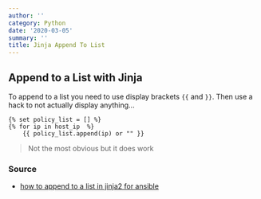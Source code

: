 ```yaml
---
author: ''
category: Python
date: '2020-03-05'
summary: ''
title: Jinja Append To List
---
```

## Append to a List with Jinja

To append to a list you need to use display brackets `{{` and `}}`.
Then use a hack to not actually display anything...


    {% set policy_list = [] %}
    {% for ip in host_ip  %}
        {{ policy_list.append(ip) or "" }}

> Not the most obvious but it does work

### Source

* [how to append to a list in jinja2 for ansible](https://stackoverflow.com/questions/49619445/how-to-append-to-a-list-in-jinja2-for-ansible)
